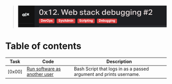 > ![Debug](./assets/Screenshot%20from%202023-09-18%2013-42-14.png)

# Table of contents

Task  | Code | Description
----- | ------ | -----------
[0x00] | [Run software as another user](./0-block_all_incoming_traffic_but) | Bash Script that logs in as a passed argument and prints username.
